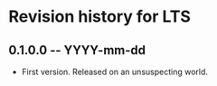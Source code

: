 # Revision history for LTS

## 0.1.0.0 -- YYYY-mm-dd

* First version. Released on an unsuspecting world.
